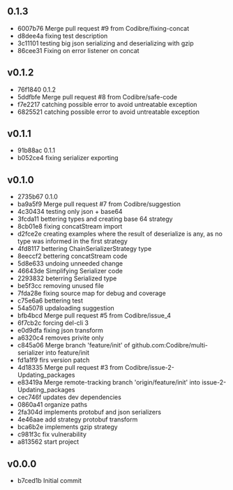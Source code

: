 
## 0.1.3
* 6007b76 Merge pull request #9 from Codibre/fixing-concat
* d8dee4a fixing test description
* 3c11101 testing big json serializing and deserializing with gzip
* 86cee31 Fixing on error listener on concat
## v0.1.2
* 76f1840 0.1.2
* 5ddfbfe Merge pull request #8 from Codibre/safe-code
* f7e2217 catching possible error to avoid untreatable exception
* 6825521 catching possible error to avoid untreatable exception
## v0.1.1
* 91b88ac 0.1.1
* b052ce4 fixing serializer exporting
## v0.1.0
* 2735b67 0.1.0
* ba9a5f9 Merge pull request #7 from Codibre/suggestion
* 4c30434 testing only json + base64
* 3fcda11 bettering types and creating base 64 strategy
* 8cb01e8 fixing concatStream import
* d2fce2e creating examples where the result of deserialize is any, as no type was informed in the first strategy
* 4fd8117 bettering ChainSerializerStrategy type
* 8eeccf2 bettering concatStream code
* 5d8e633 undoing unneeded change
* 46643de Simplifying Serializer code
* 2293832 beterring Serialized type
* be5f3cc removing unused file
* 7fda28e fixing source map for debug and coverage
* c75e6a6 bettering test
* 54a5078 updaloading suggestion
* bfb4bcd Merge pull request #5 from Codibre/issue_4
* 6f7cb2c forcing del-cli 3
* e0d9dfa fixing json transform
* a6320c4 removes privite only
* c845a06 Merge branch 'feature/init' of github.com:Codibre/multi-serializer into feature/init
* fd1a1f9 firs version patch
* 4d18335 Merge pull request #3 from Codibre/issue-2-Updating_packages
* e83419a Merge remote-tracking branch 'origin/feature/init' into issue-2-Updating_packages
* cec746f updates dev dependencies
* 0860a41 organize paths
* 2fa304d implements protobuf and json serializers
* 4e46aae add strategy protobuf transform
* bca6b2e implements gzip strategy
* c981f3c fix vulnerability
* a813562 start project
## v0.0.0
* b7ced1b Initial commit
